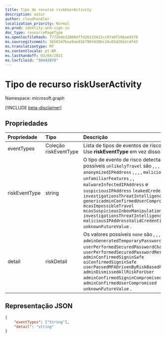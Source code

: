 ```yaml
---
title: Tipo de recurso riskUserActivity
description: autor
author: cloudhandler
localization_priority: Normal
ms.prod: identity-and-sign-in
doc_type: resourcePageType
ms.openlocfilehash: 7772bde328004ffd26133421cc97a9f296ae9370
ms.sourcegitcommit: 3b583d7baa9ae81b796fd30bc24c65d26b2cdf43
ms.translationtype: MT
ms.contentlocale: pt-BR
ms.lasthandoff: 03/04/2021
ms.locfileid: "50442870"
---
```

# <a name="riskuseractivity-resource-type"></a>Tipo de recurso riskUserActivity

Namespace: microsoft.graph

[!INCLUDE [beta-disclaimer](../../includes/beta-disclaimer.md)]

## <a name="properties"></a>Propriedades

| Propriedade       | Tipo    |Descrição|
|:---------------|:--------|:----------|
| eventTypes | Coleção riskEventType |Lista de tipos de eventos de risco. Depreciado. Use **riskEventType** em vez disso. |
|riskEventType|string|O tipo de evento de risco detectado. Os valores possíveis `unlikelyTravel` são , , , , , , , `anonymizedIPAddress` , , , , `maliciousIPAddress` , , `unfamiliarFeatures` , , `malwareInfectedIPAddress` e `suspiciousIPAddress` `leakedCredentials` `investigationsThreatIntelligence` `genericadminConfirmedUserCompromised` `mcasImpossibleTravel` `mcasSuspiciousInboxManipulationRules` `investigationsThreatIntelligenceSigninLinked` `maliciousIPAddressValidCredentialsBlockedIP` `unknownFutureValue` . |
| detail     | riskDetail  | Os valores possíveis `none` são , , , , , , , `adminGeneratedTemporaryPassword` , , , `userPerformedSecuredPasswordChange` , , `userPerformedSecuredPasswordReset` `adminConfirmedSigninSafe` `aiConfirmedSigninSafe` `userPassedMFADrivenByRiskBasedPolicy` `adminDismissedAllRiskForUser` `adminConfirmedSigninCompromised` `hidden` `adminConfirmedUserCompromised` `unknownFutureValue` .  |

## <a name="json-representation"></a>Representação JSON

<!-- {
  "blockType": "resource",
  "optionalProperties": [ ],
  "@odata.type": "microsoft.graph.riskUserActivity"
}-->
```json
{
    "eventTypes": ["String"],
    "detail": "string"
}
```
<!--
{
  "type": "#page.annotation",
  "description": "",
  "keywords": "",
  "section": "",
  "tocPath": "",
  "suppressions": []
}
-->


